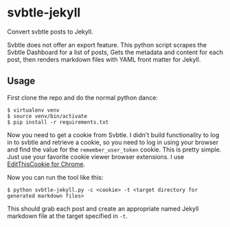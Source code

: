 # svbtle-jekyll

Convert svbtle posts to Jekyll.

Svbtle does not offer an export feature. This python script scrapes the Svbtle Dashboard for a list of posts, Gets the metadata and content for each post, then renders markdown files with YAML front matter for Jekyll.


## Usage

First clone the repo and do the normal python dance:

    $ virtualenv venv
    $ source venv/bin/activate
    $ pip install -r requirements.txt

Now you need to get a cookie from Svbtle. I didn't build functionality to log in to svbtle and retrieve a cookie, so you need to log in using your browser and find the value for the `remember_user_token` cookie. This is pretty simple. Just use your favorite cookie viewer browser extensions. I use [EditThisCookie for Chrome](https://chrome.google.com/webstore/detail/editthiscookie/fngmhnnpilhplaeedifhccceomclgfbg?hl=en).

Now you can run the tool like this:

    $ python svbtle-jekyll.py -c <cookie> -t <target directory for generated markdown files>

This should grab each post and create an appropriate named Jekyll markdown file at the target specified in `-t`.
